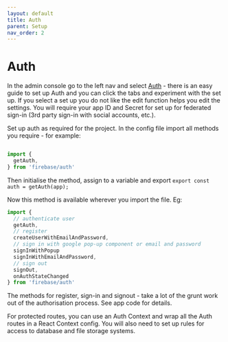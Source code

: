 ```yaml
---
layout: default
title: Auth
parent: Setup
nav_order: 2
---
```

# Auth

In the admin console go to the left nav and select [Auth](https://console.firebase.google.com/) - there is an easy guide to set up Auth and you can click the tabs and experiment with the set up. If you select a set up you do not like the edit function helps you edit the settings. You will require your app ID and Secret for set up for federated sign-in (3rd party sign-in with social accounts, etc.).

Set up auth as required for the project. In the config file import all methods you require - for example:

```JavaScript

import {
  getAuth,
} from 'firebase/auth'
```

Then initialise the method, assign to a variable and export `export const auth = getAuth(app);`

Now this method is available wherever you import the file. Eg:

```JavaScript
import {
  // authenticate user
  getAuth,
  // register
  createUserWithEmailAndPassword,
  // sign in with google pop-up component or email and password
  signInWithPopup 
  signInWithEmailAndPassword, 
  // sign out
  signOut,
  onAuthStateChanged
} from 'firebase/auth'
```

The methods for register, sign-in and signout - take a lot of the grunt work out of the authorisation process. See app code for details.

For protected routes, you can use an Auth Context and wrap all the Auth routes in a React Context config. You will also need to set up rules for access to database and file storage systems.
